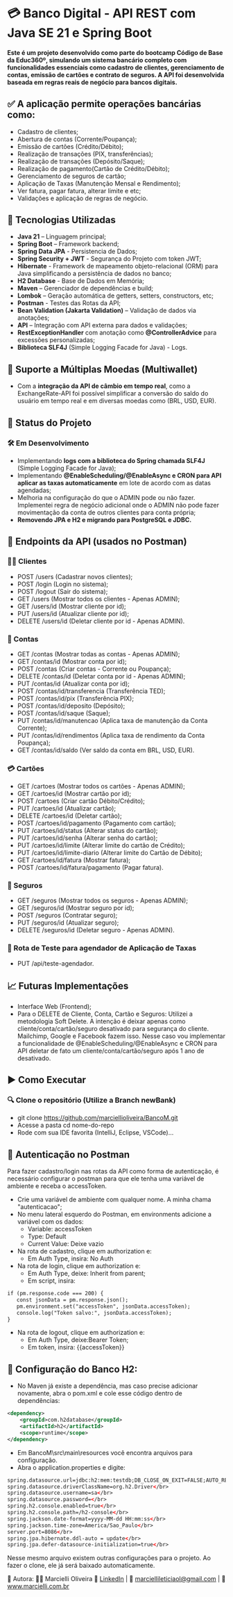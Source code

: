 # 💳 Banco Digital - API REST com Java SE 21 e Spring Boot 

#### Este é um projeto desenvolvido como parte do <b>bootcamp Código de Base da Educ360º</b>, simulando um sistema bancário completo com funcionalidades essenciais como cadastro de clientes, gerenciamento de contas, emissão de cartões e contrato de seguros. A API foi desenvolvida baseada em regras reais de negócio para bancos digitais.

## ✅ A aplicação permite operações bancárias como:
- Cadastro de clientes;
- Abertura de contas (Corrente/Poupança);
- Emissão de cartões (Crédito/Débito);
- Realização de transações (PIX, transferências);
- Realização de transações (Depósito/Saque);
- Realização de pagamento(Cartão de Crédito/Débito);
- Gerenciamento de seguros de cartão;
- Aplicação de Taxas (Manutenção Mensal e Rendimento);
- Ver fatura, pagar fatura, alterar limite e etc;
- Validações e aplicação de regras de negócio.


## 🚀 Tecnologias Utilizadas
- <b>Java 21</b> – Linguagem principal;
- <b>Spring Boot</b> – Framework backend;
- <b>Spring Data JPA</b> - Persistencia de Dados;
- <b>Spring Security + JWT</b> - Segurança do Projeto com token JWT;
- <b>Hibernate</b> - Framework de mapeamento objeto-relacional (ORM) para Java simplificando a persistência de dados no banco;
- <b>H2 Database</b> - Base de Dados em Memória;
- <b>Maven</b> – Gerenciador de dependências e build;
- <b>Lombok</b> – Geração automática de getters, setters, constructors, etc;
- <b>Postman</b> - Testes das Rotas da API;
- <b>Bean Validation (Jakarta Validation)</b> – Validação de dados via anotações;
- <b>API</b> – Integração com API externa para dados e validações;
- <b>RestExceptionHandler</b> com anotação como <b>@ControllerAdvice</b> para excessões personalizadas;
- <b>Biblioteca SLF4J</b> (Simple Logging Facade for Java) - Logs.


## 💱 Suporte a Múltiplas Moedas (Multiwallet)
- Com a <b>integração da API de câmbio em tempo real</b>, como a  ExchangeRate-API foi possível simplificar a conversão do saldo do usuário em tempo real e em diversas moedas como (BRL, USD, EUR).


## 🚧 Status do Projeto
### 🛠️ Em Desenvolvimento
- Implementando <b>logs com a biblioteca do Spring chamada SLF4J</b> (Simple Logging Facade for Java);
- Implementando <b>@EnableScheduling/@EnableAsync e CRON para API aplicar as taxas automaticamente</b> em lote de acordo com as datas agendadas;
- Melhoria na configuração do que o ADMIN pode ou não fazer. Implementei regra de negócio adicional onde o ADMIN não pode fazer movimentação da conta de outros clientes para conta própria;
- <b>Removendo JPA e H2 e migrando para PostgreSQL e JDBC.</b>
  
## 🔗 Endpoints da API (usados no Postman)
### 🧑‍💼 Clientes
- POST /users (Cadastrar novos clientes);
- POST /login (Login no sistema);
- POST /logout (Sair do sistema);
- GET /users (Mostrar todos os clientes - Apenas ADMIN);
- GET /users/id (Mostrar cliente por id);
- PUT /users/id (Atualizar cliente por id);
- DELETE /users/id (Deletar cliente por id - Apenas ADMIN).
  
### 💼 Contas
- GET /contas (Mostrar todas as contas - Apenas ADMIN);
- GET /contas/id (Mostrar conta por id);
- POST /contas (Criar contas - Corrente ou Poupança);
- DELETE /contas/id (Deletar conta por id - Apenas ADMIN);
- PUT /contas/id (Atualizar conta por id);
- POST /contas/id/transferencia (Transferência TED);
- POST /contas/id/pix (Transferência PIX);
- POST /contas/id/deposito (Depósito);
- POST /contas/id/saque (Saque);
- PUT /contas/id/manutencao (Aplica taxa de manutenção da Conta Corrente);
- PUT /contas/id/rendimentos (Aplica taxa de rendimento da Conta Poupança);
- GET /contas/id/saldo (Ver saldo da conta em BRL, USD, EUR).

### 💳 Cartões
- GET /cartoes (Mostrar todos os cartões - Apenas ADMIN);
- GET /cartoes/id (Mostrar cartão por id);
- POST /cartoes (Criar cartão Débito/Crédito);
- PUT /cartoes/id (Atualizar cartão);
- DELETE /cartoes/id (Deletar cartão);
- POST /cartoes/id/pagamento (Pagamento com cartão);
- PUT /cartoes/id/status (Alterar status do cartão);
- PUT /cartoes/id/senha (Alterar senha do cartão);
- PUT /cartoes/id/limite (Alterar limite do cartão de Crédito);
- PUT /cartoes/id/limite-diario (Alterar limite do Cartão de Débito);
- GET /cartoes/id/fatura (Mostrar fatura);
- POST /cartoes/id/fatura/pagamento (Pagar fatura).

### 🧰 Seguros
- GET /seguros (Mostrar todos os seguros - Apenas ADMIN);
- GET /seguros/id (Mostrar seguro por id);
- POST /seguros (Contratar seguro);
- PUT /seguros/id (Atualizar seguro);
- DELETE /seguros/id (Deletar seguro - Apenas ADMIN).

### 📂 Rota de Teste para agendador de Aplicação de Taxas
- PUT /api/teste-agendador.
  
## 📈 Futuras Implementações
- Interface Web (Frontend);
- Para o DELETE de Cliente, Conta, Cartão e Seguros: Utilizei a metodologia Soft Delete. A intenção é deixar apenas como cliente/conta/cartão/seguro desativado para segurança do cliente. Mailchimp, Google e Facebook fazem isso. Nesse caso vou implementar a funcionalidade de @EnableScheduling/@EnableAsync e CRON para API deletar de fato um cliente/conta/cartão/seguro após 1 ano de desativado.


## ▶️ Como Executar
### 🔍 Clone o repositório (Utilize a Branch newBank)
- git clone https://github.com/marciellioliveira/BancoM.git
-  Acesse a pasta cd nome-do-repo
-  Rode com sua IDE favorita (IntelliJ, Eclipse, VSCode)...

## 🔗 Autenticação no Postman
Para fazer cadastro/login nas rotas da API como forma de autenticação, 
é necessário configurar o postman para que ele tenha uma variável de ambiente
e receba o accessToken.
- Crie uma variável de ambiente com qualquer nome. A minha chama "autenticacao";
- No menu lateral esquerdo do Postman, em environments adicione a variável com
os dados:</br>
  - Variable: accessToken</br>
  - Type: Default</br>
  - Current Value: Deixe vazio</br>
- Na rota de cadastro, clique em authorization e:</br>
  - Em Auth Type, insira: No Auth</br>
- Na rota de login, clique em authorization e:</br>
  - Em Auth Type, deixe: Inherit from parent;</br>
  - Em script, insira:</br>  
 ```xml
if (pm.response.code === 200) {
    const jsonData = pm.response.json();
    pm.environment.set("accessToken", jsonData.accessToken);
    console.log("Token salvo:", jsonData.accessToken);
}
```
- Na rota de logout, clique em authorization e:</br>
  - Em Auth Type, deixe:Bearer Token;</br>
  - Em token, insira: {{accessToken}}</br>  

## 🔗 Configuração do Banco H2:
- No Maven já existe a dependência, mas caso precise adicionar novamente, abra o pom.xml e cole esse código dentro de dependências:
```xml
<dependency>
    <groupId>com.h2database</groupId>
    <artifactId>h2</artifactId>
    <scope>runtime</scope>
</dependency>
```

- Em BancoM\src\main\resources você encontra arquivos para configuração.</br>
- Abra o application.properties e digite:</br>
```xml
spring.datasource.url=jdbc:h2:mem:testdb;DB_CLOSE_ON_EXIT=FALSE;AUTO_RECONNECT=TRUE;</br>
spring.datasource.driverClassName=org.h2.Driver</br>
spring.datasource.username=sa</br>
spring.datasource.password=</br>
spring.h2.console.enabled=true</br>
spring.h2.console.path=/h2-console</br>
spring.jackson.date-format=yyyy-MM-dd HH:mm:ss</br>
spring.jackson.time-zone=America/Sao_Paulo</br>
server.port=8086</br>
spring.jpa.hibernate.ddl-auto = update</br>
spring.jpa.defer-datasource-initialization=true</br>
```
Nesse mesmo arquivo existem outras configurações para o projeto.
Ao fazer o clone, ele já será baixado automaticamente.

📌 Autora: 
👨‍💻 Marcielli Oliveira 🔗 [LinkedIn](https://www.linkedin.com/in/marciellioliveira/) | 📧 marciellileticiaol@gmail.com
| 🔗 www.marcielli.com.br
